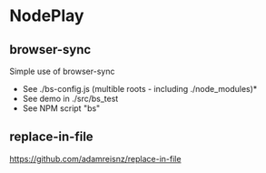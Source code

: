 # NodePlay

## browser-sync

Simple use of browser-sync

* See ./bs-config.js (multible roots - including ./node_modules)\*
* See demo in ./src/bs_test
* See NPM script "bs"

## replace-in-file

https://github.com/adamreisnz/replace-in-file
